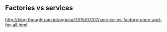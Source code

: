 ## Factories vs services
http://blog.thoughtram.io/angular/2015/07/07/service-vs-factory-once-and-for-all.html
